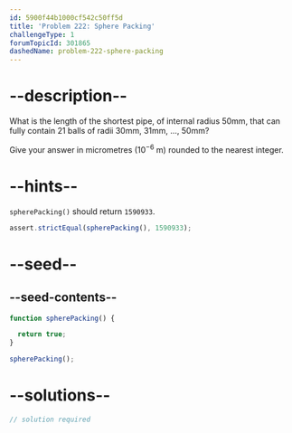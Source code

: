 ```yaml
---
id: 5900f44b1000cf542c50ff5d
title: 'Problem 222: Sphere Packing'
challengeType: 1
forumTopicId: 301865
dashedName: problem-222-sphere-packing
---
```


# --description--

What is the length of the shortest pipe, of internal radius 50mm, that can fully contain 21 balls of radii 30mm, 31mm, ..., 50mm?

Give your answer in micrometres (${10}^{-6}$ m) rounded to the nearest integer.

# --hints--

`spherePacking()` should return `1590933`.

```js
assert.strictEqual(spherePacking(), 1590933);
```

# --seed--

## --seed-contents--

```js
function spherePacking() {

  return true;
}

spherePacking();
```

# --solutions--

```js
// solution required
```
